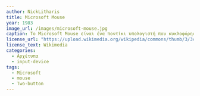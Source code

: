 ```yaml
---
author: NickLitharis
title: Microsoft Mouse
year: 1983
image_url: /images/microsoft-mouse.jpg
caption: Το Microsoft Mouse είναι ένα ποντίκι υπολογιστή που κυκλοφόρησε από τη Microsoft το 1983. Είναι το πρώτο ποντίκι που κυκλοφόρησε η εταιρεία με αρχική τιμή 195 δολάρια. Με το παρατσούκλι *ποντίκι με τα πράσινα μάτια*, το ποντίκι της Microsoft διέθετε ένα ζευγάρι πράσινων κουμπιών. Επίσης, διέθετε ένα πιο καμπυλωτό σώμα από τα πιο συνηθισμένα σχέδια των ποντικιών εκείνης της εποχής. Όλες οι εκδόσεις του Microsoft Mouse μπορούσαν να χρησιμοποιηθούν με συστήματα συμβατά με IBM και άλλα συστήματα DOS.
license_url: "https://upload.wikimedia.org/wikipedia/commons/thumb/3/3c/First_MS-Mouse.jpg/640px-First_MS-Mouse.jpg"
license_text: Wikimedia
categories:
  - Αρχέτυπα
  - input-device
tags:
  - Microsoft
  - mouse
  - Two-button
---
```

